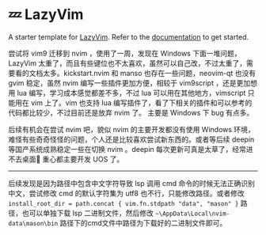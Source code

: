 # 💤 LazyVim

A starter template for [LazyVim](https://github.com/LazyVim/LazyVim).
Refer to the [documentation](https://lazyvim.github.io/installation) to get started.

尝试将 vim9 迁移到 nvim ，使用了一周，发现在 Windows 下面一堆问题， LazyVim 太重了，而且有些键位也不太喜欢，虽然可以自己改，不过太重了，需要看的文档太多。kickstart.nvim 和 manso 也存在一些问题，neovim-qt 也没有 gvim 稳定，虽然 nvim 编写一些插件更加方便，相较于 vim9script ，还是更加想用 lua 编写，学习成本感觉都差不多，不过 lua 可以用在其他地方，vimscript 只能用在 vim 上了。vim 也支持 lua 编写插件了，看了下相关的插件和可以参考的代码都比较少，不过目前还是放弃 nvim 了。 主要是 Windows 下 bug 有点多。

后续有机会在尝试 nvim 吧，貌似 nvim 的主要开发都没有使用 Windows 环境，难怪有些奇奇怪怪的问题，个人还是比较喜欢尝试新东西的。或者等后续 deepin 等国产系统成熟稳定一些在切换 nvim 。deepin 每次更新可真是太草了，经常进不去桌面🤣 重心都主要开发 UOS 了。

----
后续发现是因为路径中包含中文字符导致 lsp 调用 cmd 命令的时候无法正确识别中文，尝试修改 cmd 的默认字符集为 utf8 也不行，只能修改路径。或者修改 ` install_root_dir = path.concat { vim.fn.stdpath "data", "mason" }` 路径，也可以单独下载 lsp 二进制文件，然后修改 `~\AppData\Local\nvim-data\mason\bin` 路径下的cmd文件中路径为下载好的二进制文件即可。
